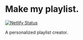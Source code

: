 # Make my playlist.

[![Netlify Status](https://api.netlify.com/api/v1/badges/e8a2d523-0e7b-4a45-b32c-71338acb84d0/deploy-status)](https://app.netlify.com/sites/make-my-playlist/deploys)

A personalized playlist creator.


